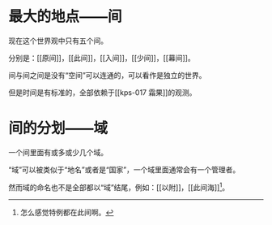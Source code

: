 # 最大的地点——间

现在这个世界观中只有五个间。

分别是：[[原间]]，[[此间]]，[[入间]]，[[少间]]，[[幕间]]。

间与间之间是没有“空间”可以连通的，可以看作是独立的世界。

但是时间是有标准的，全部依赖于[[kps-017 霜果]]的观测。

# 间的分划——域

一个间里面有或多或少几个域。

“域”可以被类似于“地名”或者是“国家”，一个域里面通常会有一个管理者。

然而域的命名也不是全部都以“域”结尾，例如：[[以附]]，[[此间海]][^1]。

[^1]:怎么感觉特例都在此间啊。

